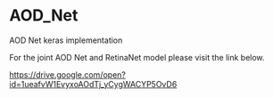 # AOD_Net
AOD Net keras implementation

For the joint AOD Net and RetinaNet model please visit the link below. 

https://drive.google.com/open?id=1ueafvW1EvyxoAOdTj_yCygWACYP5OvD6
